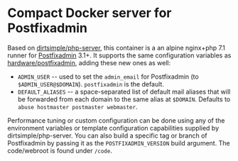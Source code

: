 # Compact Docker server for Postfixadmin

Based on [dirtsimple/php-server](https://github.com/dirtsimple/php-server), this container is a an alpine nginx+php 7.1 runner for [Postfixadmin](http://postfixadmin.sourceforge.net/) 3.1+.  It supports the same configuration variables as [hardware/postfixadmin](hardware/postfixadmin), adding these new ones as well:

* `ADMIN_USER` -- used to set the `admin_email` for Postfixadmin (to `$ADMIN_USER@$DOMAIN`).  `postfixadmin` is the default.
* `DEFAULT_ALIASES` -- a space-separated list of default mail aliases that will be forwarded from each domain to the same alias at `$DOMAIN`.  Defaults to `abuse hostmaster postmaster webmaster`.

Performance tuning or custom configuration can be done using any of the environment variables or template configuration capabilities supplied by dirtsimple/php-server.  You can also build a specific tag or branch of Postfixadmin by passing it as the `POSTFIXADMIN_VERSION` build argument.  The code/webroot is found under `/code`.